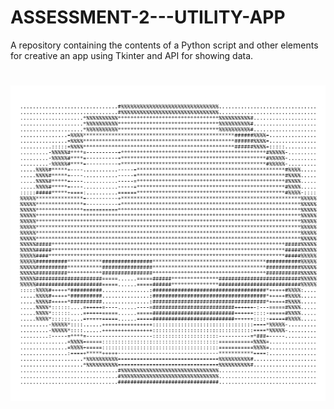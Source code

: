 # ASSESSMENT-2---UTILITY-APP
A repository containing the contents of a Python script and other elements for creative an app using Tkinter and API for showing data.

# ![image](https://github.com/valkyrveylatoja/ASSESSMENT-2---UTILITY-APP/blob/main/ascii.png?raw=true)
